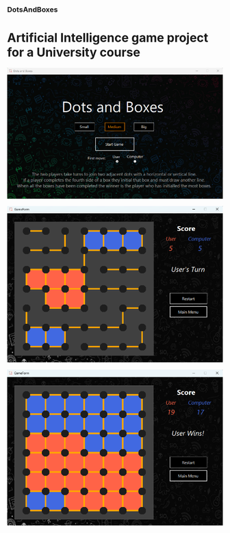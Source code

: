 ### DotsAndBoxes
# Artificial Intelligence game project for a University course

![alt text](https://github.com/naurisgrinbergs0/DotsAndBoxes/blob/main/Screenshot%202023-03-13%20210853.png)

![alt text](https://github.com/naurisgrinbergs0/DotsAndBoxes/blob/main/Screenshot%202023-03-13%20211243.png)

![alt text](https://github.com/naurisgrinbergs0/DotsAndBoxes/blob/main/Screenshot%202023-03-13%20211441.png)
